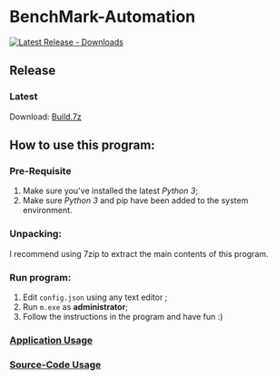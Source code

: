 # BenchMark-Automation

[![Latest Release - Downloads](https://img.shields.io/github/downloads/YuudachiXMMY/BenchMark-Automation/04_12_2021_1/total)](https://github.com/YuudachiXMMY/BenchMark-Automation/releases)

## Release

### Latest
Download: [Build.7z](https://github.com/YuudachiXMMY/BenchMark-Automation/archive/refs/tags/04_12_2021_1.tar.gz)


## How to use this program:

### Pre-Requisite
1. Make sure you've installed the latest *Python 3*;
2. Make sure *Python 3* and pip have been added to the system environment.

### Unpacking:
I recommend using 7zip to extract the main contents of this program.

### Run program:
1. Edit `config.json` using any text editor ;
2. Run `m.exe` as **administrator**;
3. Follow the instructions in the program and have fun :)


### [Application Usage](/docs/app/main.md)

### [Source-Code Usage](/docs/source_code/main.md)
